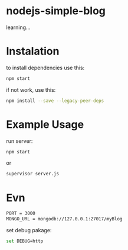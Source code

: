 # nodejs-simple-blog
learning...

# Instalation

to install dependencies use this:

```sh
npm start
```

if not work, use this:

```sh
npm install --save --legacy-peer-deps
```

# Example Usage

run server:

```sh
npm start
```
or

```sh
supervisor server.js
```

# Evn

```sh
PORT = 3000
MONGO_URL = mongodb://127.0.0.1:27017/myBlog
```

set debug pakage:
```sh
set DEBUG=http
```